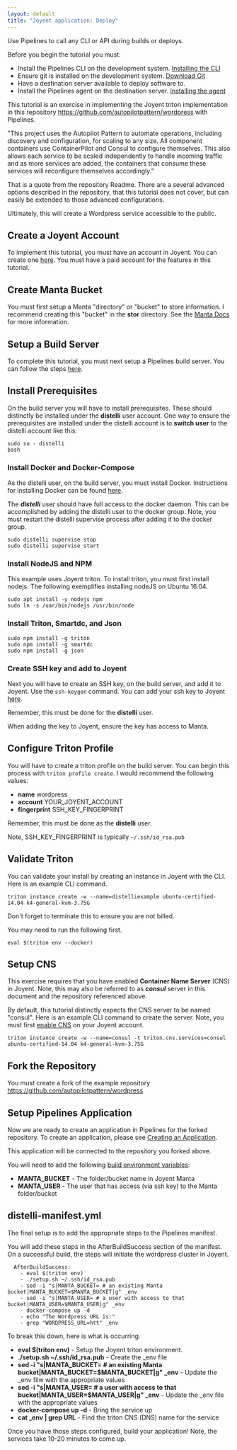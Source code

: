 ```yaml
---
layout: default
title: "Joyent application: Deploy"
---
```


Use Pipelines to call any CLI or API during builds or deploys.

Before you begin the tutorial you must:

* Install the Pipelines CLI on the development system. [Installing the CLI](./cli.html)
* Ensure git is installed on the development system. [Download Git](http://git-scm.com/downloads)
* Have a destination server available to deploy software to. 
* Install the Pipelines agent on the destination server. [Installing the agent](./agent.html)

This tutorial is an exercise in implementing the Joyent triton implementation in this repository <a href="https://github.com/autopilotpattern/wordpress">https://github.com/autopilotpattern/wordpress</a> with Pipelines.

"This project uses the Autopilot Pattern to automate operations, including discovery and configuration, for scaling to any size. All component containers use ContainerPilot and Consul to configure themselves. This also allows each service to be scaled independently to handle incoming traffic and as more services are added, the containers that consume these services will reconfigure themselves accordingly."

That is a quote from the repository Readme. There are a several advanced options described in the repository, that this tutorial does not cover, but can easily be extended to those advanced configurations.

Ultimately, this will create a Wordpress service accessible to the public.

<h2><a name="create-a-joyent-account"></a>Create a Joyent Account</h2>

To implement this tutorial, you must have an account in Joyent. You can create one <a href="https://my.joyent.com/landing/signup/">here</a>. You must have a paid account for the features in this tutorial.


<h2><a name="create-manta-bucket"></a>Create Manta Bucket</h2>

You must first setup a Manta "directory" or "bucket" to store information. I recommend creating this "bucket" in the <b>stor</b> directory. See the <a href="https://apidocs.joyent.com/manta/">Manta Docs</a> for more information.


<h2><a name="create-a-build-server"></a>Setup a Build Server</h2>

To complete this tutorial, you must next setup a Pipelines build server. You can follow the steps <a href="./server.html">here</a>.


<h2><a name="install-prerequisites"></a>Install Prerequisites</h2>

On the build server you will have to install prerequisites. These should distinctly be installed under the <b>distelli</b> user account. One way to ensure the prerequisites are installed under the distelli account is to <b>switch user</b> to the distelli account like this:

~~~
sudo su - distelli
bash
~~~


<h3><a name="install-docker-and-docker-compose"></a>Install Docker and Docker-Compose</h3>

As the distelli user, on the build server, you must install Docker. Instructions for installing Docker can be found <a href="https://lb.docs-docker-com.99f58319.svc.dockerapp.io/engine/installation/">here</a>.

The <b><i>distelli</i></b> user should have full access to the docker daemon. This can be accomplished by adding the distelli user to the docker group. Note, you must restart the distelli supervise process after adding it to the docker group.

~~~
sudo distelli supervise stop
sudo distelli supervise start
~~~


<h3><a name="install-nodejs-and-npm"></a>Install NodeJS and NPM</h3>

This example uses Joyent triton. To install triton, you must first install nodejs. The following exemplifies installing nodeJS on Ubuntu 16.04.

~~~
sudo apt install -y nodejs npm
sudo ln -s /uar/bin/nodejs /usr/bin/node
~~~


<h3><a name="install-triton-smartdc-and-json"></a>Install Triton, Smartdc, and Json</h3>

~~~
sudo npm install -g triton
sudo npm install -g smartdc
sudo npm install -g json
~~~

<h3><a name="create-ssh-key-and-add-to-joyent"></a>Create SSH key and add to Joyent</h3>

Next you will have to create an SSH key, on the build server, and add it to Joyent. Use the <code>ssh-keygen</code> command. You can add your ssh key to Joyent <a href="https://my.joyent.com/main/#!/account">here</a>.

Remember, this must be done for the <b>distelli</b> user.

When adding the key to Joyent, ensure the key has access to Manta.


<h2><a name="configure-triton-profile"></a>Configure Triton Profile</h2>

You will have to create a triton profile on the build server. You can begin this process with <code>triton profile create</code>. I would recommend the following values:

<ul>
  <li><b>name</b> wordpress</li>
  <li><b>account</b> YOUR_JOYENT_ACCOUNT</li>
  <li><b>fingerprint</b> SSH_KEY_FINGERPRINT</li>
</ul>

Remember, this must be done as the <b>distelli</b> user.

Note, SSH_KEY_FINGERPRINT is typically <code>~/.ssh/id_rsa.pub</code>


<h2><a name="validate-triton"></a>Validate Triton</h2>

You can validate your install by creating an instance in Joyent with the CLI. Here is an example CLI command.

~~~
triton instance create -w --name=distelliexample ubuntu-certified-14.04 k4-general-kvm-3.75G
~~~

Don't forget to terminate this to ensure you are not billed.

You may need to run the following first.

~~~
eval $(triton env --docker)
~~~

<h2><a name="setup-cns"></a>Setup CNS</h2>

This exercise requires that you have enabled <b>Container Name Server</b> (CNS) in Joyent. Note, this may also be referred to as <b><i>consul</i></b> server in this document and the repository referenced above.

By default, this tutorial distinctly expects the CNS server to be named "consul". Here is an example CLI command to create the server. Note, you must first <a href="https://docs.joyent.com/public-cloud/network/cns/usage#using-triton-cns-with-triton-cli">enable CNS</a> on your Joyent account.

~~~
triton instance create -w --name=consul -t triton.cns.services=consul ubuntu-certified-14.04 k4-general-kvm-3.75G
~~~

<h2><a name="fork-the-repository"></a>Fork the Repository</h2>

You must create a fork of the example repository</a> <a href="https://github.com/autopilotpattern/wordpress">https://github.com/autopilotpattern/wordpress</a>


<h2><a name="setup-distelli-application"></a>Setup Pipelines Application</h2>

Now we are ready to create an application in Pipelines for the forked repository. To create an application, please see <a href="./application-create.html">Creating an Application</a>.

This application will be connected to the repository you forked above.

You will need to add the following [build environment variables](./build-configure.html):

<ul>
  <li><b>MANTA_BUCKET</b> - The folder/bucket name in Joyent Manta</li>
  <li><b>MANTA_USER</b> - The user that has access (via ssh key) to the Manta folder/bucket</li>
</ul>

<h2><a name="setup-manifest"></a>distelli-manifest.yml</h2>

The final setup is to add the appropriate steps to the Pipelines manifest.

You will add these steps in the AfterBuildSuccess section of the manifest. On a successful build, the steps will initiate the wordpress cluster in Joyent.

~~~
  AfterBuildSuccess:
    - eval $(triton env)
    - ./setup.sh ~/.ssh/id_rsa.pub
    - sed -i "s|MANTA_BUCKET= # an existing Manta bucket|MANTA_BUCKET=$MANTA_BUCKET|g" _env
    - sed -i "s|MANTA_USER= # a user with access to that bucket|MANTA_USER=$MANTA_USER|g" _env
    - docker-compose up -d
    - echo "The Wordpress URL is:"
    - grep "WORDPRESS_URL=htt" _env
~~~

To break this down, here is what is occurring.

<ul>
  <li><b>eval $(triton env)</b> - Setup the Joyent triton environment.</li>
  <li><b>./setup.sh ~/.ssh/id_rsa.pub</b> - Create the _env file</li>
  <li><b>sed -i "s|MANTA_BUCKET= # an existing Manta bucket|MANTA_BUCKET=$MANTA_BUCKET|g" _env</b> - Update the _env filw with the appropriate values</li>
  <li><b>sed -i "s|MANTA_USER= # a user with access to that bucket|MANTA_USER=$MANTA_USER|g" _env</b> - Update the _env file with the appropriate values</li>
  <li><b>docker-compose up -d</b> - Bring the service up</li>
  <li><b>cat _env | grep URL</b> - Find the triton CNS (DNS) name for the service</li>
</ul>

Once you have those steps configured, build your application! Note, the services take 10-20 minutes to come up.